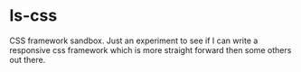 # ls-css
CSS framework sandbox.
Just an experiment to see if I can write a responsive css framework which is more straight forward 
then some others out there.
